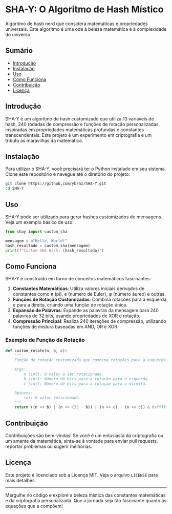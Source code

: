 # SHA-Y: O Algoritmo de Hash Místico

Algoritmo de hash nerd que considera matemáticas e propriedades universais. Este algoritmo é uma ode à beleza matemática e à complexidade do universo.

## Sumário

- [Introdução](#introdução)
- [Instalação](#instalação)
- [Uso](#uso)
- [Como Funciona](#como-funciona)
- [Contribuição](#contribuição)
- [Licença](#licença)

## Introdução

SHA-Y é um algoritmo de hash customizado que utiliza 13 variáveis de hash, 240 rodadas de compressão e funções de rotação personalizadas, inspiradas em propriedades matemáticas profundas e constantes transcendentais. Este projeto é um experimento em criptografia e um tributo às maravilhas da matemática.

## Instalação

Para utilizar o SHA-Y, você precisará ter o Python instalado em seu sistema. Clone este repositório e navegue até o diretório do projeto:

```bash
git clone https://github.com/ybraz/SHA-Y.git
cd SHA-Y
```

## Uso

SHA-Y pode ser utilizado para gerar hashes customizados de mensagens. Veja um exemplo básico de uso:

```python
from shay import custom_sha

mensagem = b"Hello, World!"
hash_resultado = custom_sha(mensagem)
print(f"Custom SHA Hash: {hash_resultado}")
```

## Como Funciona

SHA-Y é construído em torno de conceitos matemáticos fascinantes:

1. **Constantes Matemáticas**: Utiliza valores iniciais derivados de constantes como π (pi), e (número de Euler), φ (número áureo) e outras.
2. **Funções de Rotação Customizadas**: Combina rotações para a esquerda e para a direita, criando uma função de rotação única.
3. **Expansão de Palavras**: Expande as palavras da mensagem para 240 palavras de 32 bits, usando propriedades de XOR e rotação.
4. **Compressão Principal**: Realiza 240 iterações de compressão, utilizando funções de mistura baseadas em AND, OR e XOR.

### Exemplo de Função de Rotação

```python
def custom_rotate(n, b, c):
    """
    Função de rotação customizada que combina rotações para a esquerda e para a direita.

    Args:
        n (int): O valor a ser rotacionado.
        b (int): Número de bits para a rotação para a esquerda.
        c (int): Número de bits para a rotação para a direita.

    Returns:
        int: O valor rotacionado.
    """
    return ((n << b) | (n >> (32 - b)) | (n >> c) | (n << c)) & 0xffffffff
```

## Contribuição

Contribuições são bem-vindas! Se você é um entusiasta da criptografia ou um amante da matemática, sinta-se à vontade para enviar pull requests, reportar problemas ou sugerir melhorias.

## Licença

Este projeto é licenciado sob a Licença MIT. Veja o arquivo `LICENSE` para mais detalhes.

---

Mergulhe no código e explore a beleza mística das constantes matemáticas e da criptografia personalizada. Que a jornada seja tão fascinante quanto as equações que a compõem!
